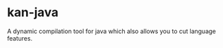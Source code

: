 kan-java
========

A dynamic compilation tool for java which also allows you to cut language features.
